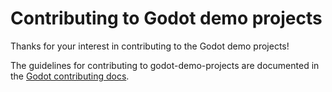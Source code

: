 # Contributing to Godot demo projects

Thanks for your interest in contributing to the Godot demo projects!

The guidelines for contributing to godot-demo-projects are documented in the [Godot contributing docs](https://contributing.godotengine.org/en/latest/other/demos.html).
